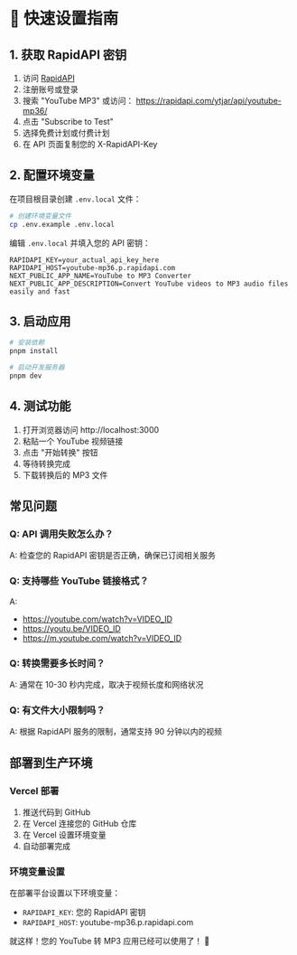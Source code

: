 # 🚀 快速设置指南

## 1. 获取 RapidAPI 密钥

1. 访问 [RapidAPI](https://rapidapi.com/)
2. 注册账号或登录
3. 搜索 "YouTube MP3" 或访问： https://rapidapi.com/ytjar/api/youtube-mp36/
4. 点击 "Subscribe to Test"
5. 选择免费计划或付费计划
6. 在 API 页面复制您的 X-RapidAPI-Key

## 2. 配置环境变量

在项目根目录创建 `.env.local` 文件：

```bash
# 创建环境变量文件
cp .env.example .env.local
```

编辑 `.env.local` 并填入您的 API 密钥：

```env
RAPIDAPI_KEY=your_actual_api_key_here
RAPIDAPI_HOST=youtube-mp36.p.rapidapi.com
NEXT_PUBLIC_APP_NAME=YouTube to MP3 Converter
NEXT_PUBLIC_APP_DESCRIPTION=Convert YouTube videos to MP3 audio files easily and fast
```

## 3. 启动应用

```bash
# 安装依赖
pnpm install

# 启动开发服务器
pnpm dev
```

## 4. 测试功能

1. 打开浏览器访问 http://localhost:3000
2. 粘贴一个 YouTube 视频链接
3. 点击 "开始转换" 按钮
4. 等待转换完成
5. 下载转换后的 MP3 文件

## 常见问题

### Q: API 调用失败怎么办？

A: 检查您的 RapidAPI 密钥是否正确，确保已订阅相关服务

### Q: 支持哪些 YouTube 链接格式？

A:

- https://youtube.com/watch?v=VIDEO_ID
- https://youtu.be/VIDEO_ID
- https://m.youtube.com/watch?v=VIDEO_ID

### Q: 转换需要多长时间？

A: 通常在 10-30 秒内完成，取决于视频长度和网络状况

### Q: 有文件大小限制吗？

A: 根据 RapidAPI 服务的限制，通常支持 90 分钟以内的视频

## 部署到生产环境

### Vercel 部署

1. 推送代码到 GitHub
2. 在 Vercel 连接您的 GitHub 仓库
3. 在 Vercel 设置环境变量
4. 自动部署完成

### 环境变量设置

在部署平台设置以下环境变量：

- `RAPIDAPI_KEY`: 您的 RapidAPI 密钥
- `RAPIDAPI_HOST`: youtube-mp36.p.rapidapi.com

就这样！您的 YouTube 转 MP3 应用已经可以使用了！ 🎉
